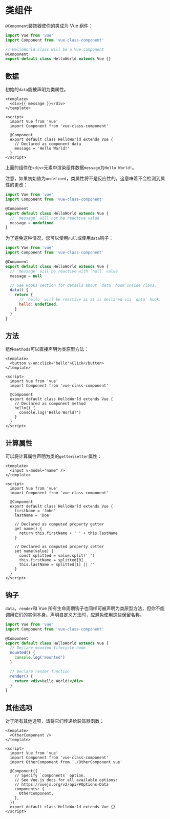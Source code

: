 # 类组件

`@Component`装饰器使你的类成为 Vue 组件：

```js
import Vue from 'vue'
import Component from 'vue-class-component'

// HelloWorld class will be a Vue component
@Component
export default class HelloWorld extends Vue {}
```

## 数据

初始的`data`能被声明为类属性。

```vue
<template>
  <div>{{ message }}</div>
</template>

<script>
  import Vue from 'vue'
  import Component from 'vue-class-component'

  @Component
  export default class HelloWorld extends Vue {
    // Declared as component data
    message = 'Hello World!'
  }
</script>
```

上面的组件在`<div>`元素中渲染组件数据`message`为`Hello World!`。

注意，如果初始值为`undefined`，类属性将不是反应性的，这意味着不会检测到属性的更改：

```js
import Vue from 'vue'
import Component from 'vue-class-component'

@Component
export default class HelloWorld extends Vue {
  // `message` will not be reactive value
  message = undefined
}
```

为了避免这种情况，您可以使用`null`或使用`data`钩子：

```js
import Vue from 'vue'
import Component from 'vue-class-component'

@Component
export default class HelloWorld extends Vue {
  // `message` will be reactive with `null` value
  message = null

  // See Hooks section for details about `data` hook inside class.
  data() {
    return {
      // `hello` will be reactive as it is declared via `data` hook.
      hello: undefined,
    }
  }
}
```

## 方法

组件`methods`可以直接声明为类原型方法：

```vue
<template>
  <button v-on:click="hello">Click</button>
</template>

<script>
  import Vue from 'vue'
  import Component from 'vue-class-component'

  @Component
  export default class HelloWorld extends Vue {
    // Declared as component method
    hello() {
      console.log('Hello World!')
    }
  }
</script>
```

## 计算属性

可以将计算属性声明为类的`getter`/`setter`属性：

```vue
<template>
  <input v-model="name" />
</template>

<script>
  import Vue from 'vue'
  import Component from 'vue-class-component'

  @Component
  export default class HelloWorld extends Vue {
    firstName = 'John'
    lastName = 'Doe'

    // Declared as computed property getter
    get name() {
      return this.firstName + ' ' + this.lastName
    }

    // Declared as computed property setter
    set name(value) {
      const splitted = value.split(' ')
      this.firstName = splitted[0]
      this.lastName = splitted[1] || ''
    }
  }
</script>
```

## 钩子

`data`，`render`和 Vue 所有生命周期钩子也同样可被声明为类原型方法，但你不能调用它们的实例本身。声明自定义方法时，应避免使用这些保留名称。

```jsx
import Vue from 'vue'
import Component from 'vue-class-component'

@Component
export default class HelloWorld extends Vue {
  // Declare mounted lifecycle hook
  mounted() {
    console.log('mounted')
  }

  // Declare render function
  render() {
    return <div>Hello World!</div>
  }
}
```

## 其他选项

对于所有其他选项，请将它们传递给装饰器函数：

```vue
<template>
  <OtherComponent />
</template>

<script>
  import Vue from 'vue'
  import Component from 'vue-class-component'
  import OtherComponent from './OtherComponent.vue'

  @Component({
    // Specify `components` option.
    // See Vue.js docs for all available options:
    // https://vuejs.org/v2/api/#Options-Data
    components: {
      OtherComponent,
    },
  })
  export default class HelloWorld extends Vue {}
</script>
```

